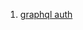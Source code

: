 1. [graphql auth](https://www.freecodecamp.org/news/how-to-nail-social-authentication-in-graphql-27943aee5dce/)
